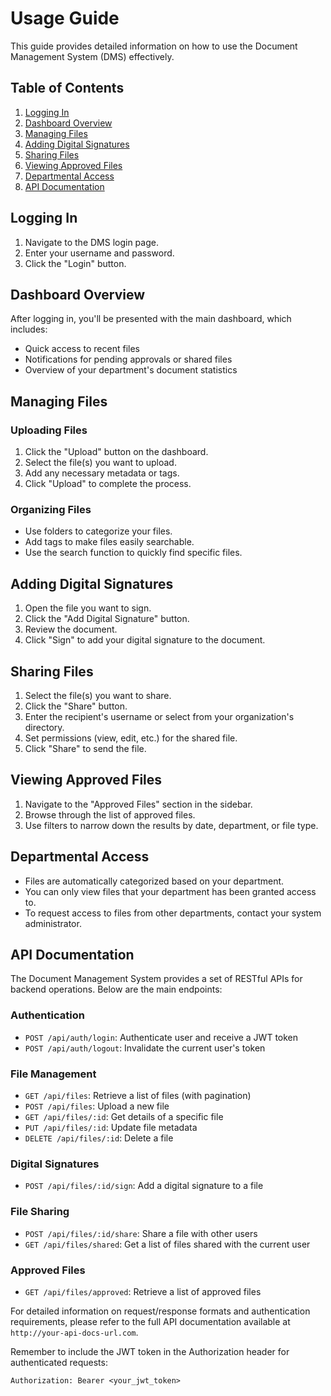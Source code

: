 # Usage Guide

This guide provides detailed information on how to use the Document Management System (DMS) effectively.

## Table of Contents

1. [Logging In](#logging-in)
2. [Dashboard Overview](#dashboard-overview)
3. [Managing Files](#managing-files)
4. [Adding Digital Signatures](#adding-digital-signatures)
5. [Sharing Files](#sharing-files)
6. [Viewing Approved Files](#viewing-approved-files)
7. [Departmental Access](#departmental-access)
8. [API Documentation](#api-documentation)

## Logging In

1. Navigate to the DMS login page.
2. Enter your username and password.
3. Click the "Login" button.

## Dashboard Overview

After logging in, you'll be presented with the main dashboard, which includes:

- Quick access to recent files
- Notifications for pending approvals or shared files
- Overview of your department's document statistics

## Managing Files

### Uploading Files

1. Click the "Upload" button on the dashboard.
2. Select the file(s) you want to upload.
3. Add any necessary metadata or tags.
4. Click "Upload" to complete the process.

### Organizing Files

- Use folders to categorize your files.
- Add tags to make files easily searchable.
- Use the search function to quickly find specific files.

## Adding Digital Signatures

1. Open the file you want to sign.
2. Click the "Add Digital Signature" button.
3. Review the document.
4. Click "Sign" to add your digital signature to the document.

## Sharing Files

1. Select the file(s) you want to share.
2. Click the "Share" button.
3. Enter the recipient's username or select from your organization's directory.
4. Set permissions (view, edit, etc.) for the shared file.
5. Click "Share" to send the file.

## Viewing Approved Files

1. Navigate to the "Approved Files" section in the sidebar.
2. Browse through the list of approved files.
3. Use filters to narrow down the results by date, department, or file type.

## Departmental Access

- Files are automatically categorized based on your department.
- You can only view files that your department has been granted access to.
- To request access to files from other departments, contact your system administrator.

## API Documentation

The Document Management System provides a set of RESTful APIs for backend operations. Below are the main endpoints:

### Authentication

- `POST /api/auth/login`: Authenticate user and receive a JWT token
- `POST /api/auth/logout`: Invalidate the current user's token

### File Management

- `GET /api/files`: Retrieve a list of files (with pagination)
- `POST /api/files`: Upload a new file
- `GET /api/files/:id`: Get details of a specific file
- `PUT /api/files/:id`: Update file metadata
- `DELETE /api/files/:id`: Delete a file

### Digital Signatures

- `POST /api/files/:id/sign`: Add a digital signature to a file

### File Sharing

- `POST /api/files/:id/share`: Share a file with other users
- `GET /api/files/shared`: Get a list of files shared with the current user

### Approved Files

- `GET /api/files/approved`: Retrieve a list of approved files

For detailed information on request/response formats and authentication requirements, please refer to the full API documentation available at `http://your-api-docs-url.com`.

Remember to include the JWT token in the Authorization header for authenticated requests:

```
Authorization: Bearer <your_jwt_token>